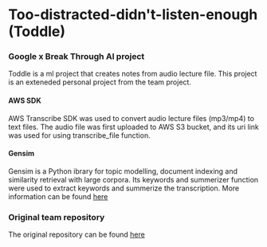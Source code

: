 # Too-distracted-didn't-listen-enough (Toddle)
### Google x Break Through AI project
Toddle is a ml project that creates notes from audio lecture file.
This project is an exteneded personal project from the team project.

#### AWS SDK
AWS Transcribe SDK was used to convert audio lecture files (mp3/mp4) to text files.
The audio file was first uploaded to AWS S3 bucket, and its uri link was used for using transcribe_file function.

#### Gensim
Gensim is a Python ibrary for topic modelling, document indexing and similarity retrieval with large corpora.
Its keywords and summerizer function were used to extract keywords and summerize the transcription.
More information can be found [here](https://radimrehurek.com/gensim/)

### Original team repository 
The original repository can be found [here](https://github.com/sahanan13/toddle)
